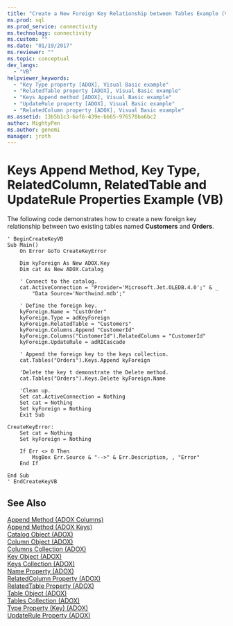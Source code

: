 ```yaml
---
title: "Create a New Foreign Key Relationship between Tables Example (VB) | Microsoft Docs"
ms.prod: sql
ms.prod_service: connectivity
ms.technology: connectivity
ms.custom: ""
ms.date: "01/19/2017"
ms.reviewer: ""
ms.topic: conceptual
dev_langs: 
  - "VB"
helpviewer_keywords: 
  - "Key Type property [ADOX], Visual Basic example"
  - "RelatedTable property [ADOX], Visual Basic example"
  - "Keys Append method [ADOX], Visual Basic example"
  - "UpdateRule property [ADOX], Visual Basic example"
  - "RelatedColumn property [ADOX], Visual Basic example"
ms.assetid: 13b5b1c3-6af6-439e-bb65-976578ba6bc2
author: MightyPen
ms.author: genemi
manager: jroth
---
```

# Keys Append Method, Key Type, RelatedColumn, RelatedTable and UpdateRule Properties Example (VB)
The following code demonstrates how to create a new foreign key relationship between two existing tables named **Customers** and **Orders**.  
  
```  
' BeginCreateKeyVB  
Sub Main()  
    On Error GoTo CreateKeyError  
  
    Dim kyForeign As New ADOX.Key  
    Dim cat As New ADOX.Catalog  
  
    ' Connect to the catalog.  
    cat.ActiveConnection = "Provider='Microsoft.Jet.OLEDB.4.0';" & _  
        "Data Source='Northwind.mdb';"  
  
    ' Define the foreign key.  
    kyForeign.Name = "CustOrder"  
    kyForeign.Type = adKeyForeign  
    kyForeign.RelatedTable = "Customers"  
    kyForeign.Columns.Append "CustomerId"  
    kyForeign.Columns("CustomerId").RelatedColumn = "CustomerId"  
    kyForeign.UpdateRule = adRICascade  
  
    ' Append the foreign key to the keys collection.  
    cat.Tables("Orders").Keys.Append kyForeign  
  
    'Delete the key t demonstrate the Delete method.  
    cat.Tables("Orders").Keys.Delete kyForeign.Name  
  
    'Clean up.  
    Set cat.ActiveConnection = Nothing  
    Set cat = Nothing  
    Set kyForeign = Nothing  
    Exit Sub  
  
CreateKeyError:  
    Set cat = Nothing  
    Set kyForeign = Nothing  
  
    If Err <> 0 Then  
        MsgBox Err.Source & "-->" & Err.Description, , "Error"  
    End If  
  
End Sub  
' EndCreateKeyVB  
```  
  
## See Also  
 [Append Method (ADOX Columns)](../../../ado/reference/adox-api/append-method-adox-columns.md)   
 [Append Method (ADOX Keys)](../../../ado/reference/adox-api/append-method-adox-keys.md)   
 [Catalog Object (ADOX)](../../../ado/reference/adox-api/catalog-object-adox.md)   
 [Column Object (ADOX)](../../../ado/reference/adox-api/column-object-adox.md)   
 [Columns Collection (ADOX)](../../../ado/reference/adox-api/columns-collection-adox.md)   
 [Key Object (ADOX)](../../../ado/reference/adox-api/key-object-adox.md)   
 [Keys Collection (ADOX)](../../../ado/reference/adox-api/keys-collection-adox.md)   
 [Name Property (ADOX)](../../../ado/reference/adox-api/name-property-adox.md)   
 [RelatedColumn Property (ADOX)](../../../ado/reference/adox-api/relatedcolumn-property-adox.md)   
 [RelatedTable Property (ADOX)](../../../ado/reference/adox-api/relatedtable-property-adox.md)   
 [Table Object (ADOX)](../../../ado/reference/adox-api/table-object-adox.md)   
 [Tables Collection (ADOX)](../../../ado/reference/adox-api/tables-collection-adox.md)   
 [Type Property (Key) (ADOX)](../../../ado/reference/adox-api/type-property-key-adox.md)   
 [UpdateRule Property (ADOX)](../../../ado/reference/adox-api/updaterule-property-adox.md)
